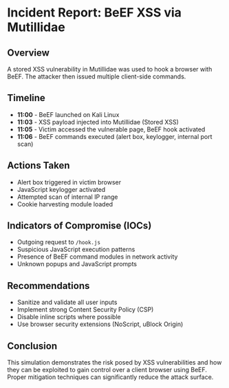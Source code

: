 # Incident Report: BeEF XSS via Mutillidae

## Overview
A stored XSS vulnerability in Mutillidae was used to hook a browser with BeEF. The attacker then issued multiple client-side commands.

## Timeline
- **11:00** - BeEF launched on Kali Linux
- **11:03** - XSS payload injected into Mutillidae (Stored XSS)
- **11:05** - Victim accessed the vulnerable page, BeEF hook activated
- **11:06** - BeEF commands executed (alert box, keylogger, internal port scan)

## Actions Taken
- Alert box triggered in victim browser
- JavaScript keylogger activated
- Attempted scan of internal IP range
- Cookie harvesting module loaded

## Indicators of Compromise (IOCs)
- Outgoing request to `/hook.js`
- Suspicious JavaScript execution patterns
- Presence of BeEF command modules in network activity
- Unknown popups and JavaScript prompts

## Recommendations
- Sanitize and validate all user inputs
- Implement strong Content Security Policy (CSP)
- Disable inline scripts where possible
- Use browser security extensions (NoScript, uBlock Origin)

## Conclusion
This simulation demonstrates the risk posed by XSS vulnerabilities and how they can be exploited to gain control over a client browser using BeEF. Proper mitigation techniques can significantly reduce the attack surface.
